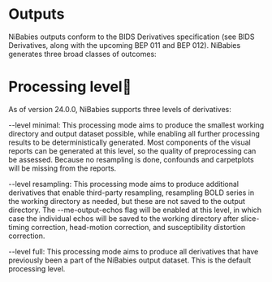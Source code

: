 # Outputs

NiBabies outputs conform to the BIDS Derivatives specification (see BIDS Derivatives, along with the upcoming BEP 011 and BEP 012). NiBabies generates three broad classes of outcomes:


# Processing level
As of version 24.0.0, NiBabies supports three levels of derivatives:

--level minimal: This processing mode aims to produce the smallest working directory and output dataset possible, while enabling all further processing results to be deterministically generated. Most components of the visual reports can be generated at this level, so the quality of preprocessing can be assessed. Because no resampling is done, confounds and carpetplots will be missing from the reports.

--level resampling: This processing mode aims to produce additional derivatives that enable third-party resampling, resampling BOLD series in the working directory as needed, but these are not saved to the output directory. The --me-output-echos flag will be enabled at this level, in which case the individual echos will be saved to the working directory after slice-timing correction, head-motion correction, and susceptibility distortion correction.

--level full: This processing mode aims to produce all derivatives that have previously been a part of the NiBabies output dataset. This is the default processing level.

